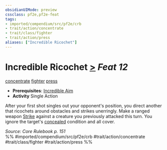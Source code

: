 ```yaml
---
obsidianUIMode: preview
cssclass: pf2e,pf2e-feat
tags:
- imported/compendium/src/pf2e/crb
- trait/action/concentrate
- trait/class/fighter
- trait/action/press
aliases: ["Incredible Ricochet"]
---
```

# Incredible Ricochet  [>](chapter-9-playing-the-game.md#Actions "Single Action") *Feat 12*  
[concentrate](concentrate.md)  [fighter](rules/traits/fighter.md)  [press](press.md)  

- **Prerequisites**: [Incredible Aim](incredible-aim.md)
- **Activity** Single Action

After your first shot singles out your opponent's position, you direct another that ricochets around obstacles and strikes unerringly. Make a ranged weapon [Strike](strike.md) against a creature you previously attacked this turn. You ignore the target's [concealed](conditions.md#Concealed) condition and all cover.

*Source: Core Rulebook p. 151*  
%% #imported/compendium/src/pf2e/crb #trait/action/concentrate #trait/class/fighter #trait/action/press %%